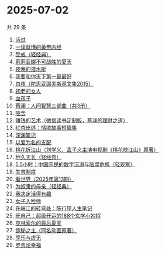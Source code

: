 # 2025-07-02

共 29 条

<!-- BEGIN WEREAD -->
<!-- 最后更新时间 2025-07-02 15:26:34 +0800 -->
1. [活过](https://weread.qq.com/web/bookDetail/6d832730813ab9f00g015126)
1. [一读就懂的黄帝内经](https://weread.qq.com/web/bookDetail/44f32770813aba129g014930)
1. [受戒（轻经典）](https://weread.qq.com/web/bookDetail/fc732220813ab9bfdg011d40)
1. [莉莉亚娜不可战胜的夏天](https://weread.qq.com/web/bookDetail/96632e30813aba15eg019c97)
1. [夜晚的潜水艇](https://weread.qq.com/web/bookDetail/93e32750813ab7dd0g0169dc)
1. [我要和你天下第一最最好](https://weread.qq.com/web/bookDetail/a0e32c60813aba117g016f6a)
1. [白夜（陀思妥耶夫斯基文集2015）](https://weread.qq.com/web/bookDetail/fc63252071e55ad9fc6f8d7)
1. [初老的女人](https://weread.qq.com/web/bookDetail/31832ad0813aba13eg01342b)
1. [血孩子](https://weread.qq.com/web/bookDetail/38032c60813ab9befg0176de)
1. [蔡澜：人间智慧三部曲（共3册）](https://weread.qq.com/web/bookDetail/742320d0813ab8ff9g01995b)
1. [哑舍](https://weread.qq.com/web/bookDetail/659321d075f86bc6g0167ed)
1. [赚钱的艺术（微信读书定制版，蔡澜的理财之道）](https://weread.qq.com/web/bookDetail/1fe32b60813ab9052g011c9e)
1. [红杏出逃：情欲故事短篇集](https://weread.qq.com/web/bookDetail/5f9323c0813ab9faeg01613e)
1. [深渊笔记](https://weread.qq.com/web/bookDetail/37432710813aba127g01761f)
1. [以爱为名的支配](https://weread.qq.com/web/bookDetail/7be320b0813ab93f4g019416)
1. [桃花折江山（刘学义、孟子义主演电视剧《桃花映江山》原著）](https://weread.qq.com/web/bookDetail/cd3326d0717c3e36cd3a199)
1. [地久天长（轻经典）](https://weread.qq.com/web/bookDetail/c3832400813ab9ec0g013d0e)
1. [5.5小时：中国网民的数字沉溺与脑腐危机（轻观察）](https://weread.qq.com/web/bookDetail/97a32ca0813ab9fa9g011104)
1. [生育制度](https://weread.qq.com/web/bookDetail/f9132af07165a293f91a6ec)
1. [看世界（2025年第13期）](https://weread.qq.com/web/bookDetail/a5532f50813aba165g019883)
1. [为奴隶的母亲（轻经典）](https://weread.qq.com/web/bookDetail/490320b0813ab9c31g018f6f)
1. [我决定活得有趣](https://weread.qq.com/web/bookDetail/4b0327105dd6dc4b003bbc5)
1. [女子入殓师](https://weread.qq.com/web/bookDetail/da9327c0813ab9b69g0107d3)
1. [在峡江的转弯处：陈行甲人生笔记](https://weread.qq.com/web/bookDetail/bca326a0813ab8f5ag016fc1)
1. [旺自己：超级开运的188个玄学小妙招](https://weread.qq.com/web/bookDetail/edb321d0813aba0efg01605a)
1. [克林索尔的最后夏天](https://weread.qq.com/web/bookDetail/2eb32580813aba09dg01940c)
1. [诡秘之主（同名动画原著）](https://weread.qq.com/web/bookDetail/704322a0713e6ca8704cb24)
1. [享乐与虚无](https://weread.qq.com/web/bookDetail/43a32aa0813aba117g0130e2)
1. [罗素论幸福](https://weread.qq.com/web/bookDetail/b7832260726ab7d5b787cb2)
<!-- END WEREAD -->